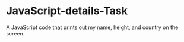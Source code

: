 # JavaScript-details-Task
 A JavaScript code that prints out my name, height, and country on the screen.
